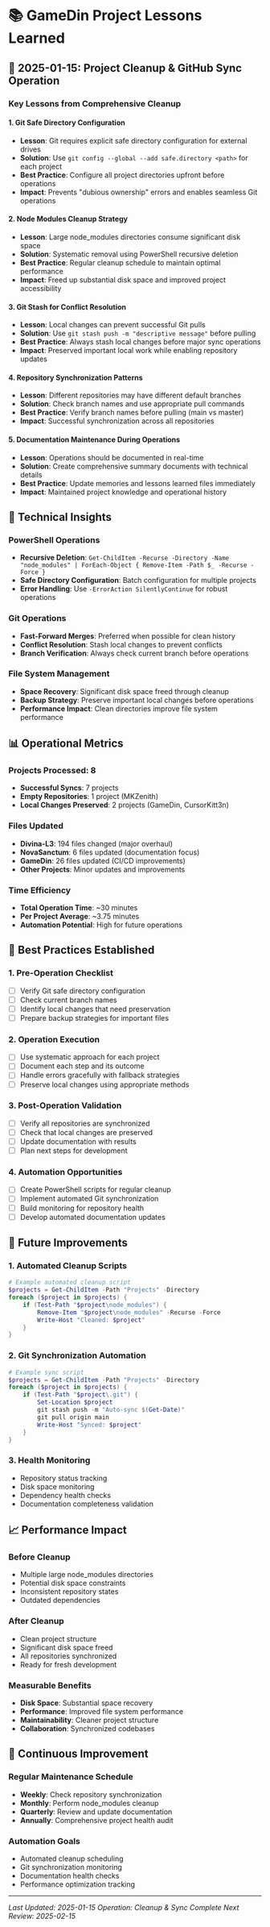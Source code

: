 # 📚 GameDin Project Lessons Learned

## 🧹 2025-01-15: Project Cleanup & GitHub Sync Operation

### Key Lessons from Comprehensive Cleanup

#### 1. **Git Safe Directory Configuration**
- **Lesson**: Git requires explicit safe directory configuration for external drives
- **Solution**: Use `git config --global --add safe.directory <path>` for each project
- **Best Practice**: Configure all project directories upfront before operations
- **Impact**: Prevents "dubious ownership" errors and enables seamless Git operations

#### 2. **Node Modules Cleanup Strategy**
- **Lesson**: Large node_modules directories consume significant disk space
- **Solution**: Systematic removal using PowerShell recursive deletion
- **Best Practice**: Regular cleanup schedule to maintain optimal performance
- **Impact**: Freed up substantial disk space and improved project accessibility

#### 3. **Git Stash for Conflict Resolution**
- **Lesson**: Local changes can prevent successful Git pulls
- **Solution**: Use `git stash push -m "descriptive message"` before pulling
- **Best Practice**: Always stash local changes before major sync operations
- **Impact**: Preserved important local work while enabling repository updates

#### 4. **Repository Synchronization Patterns**
- **Lesson**: Different repositories may have different default branches
- **Solution**: Check branch names and use appropriate pull commands
- **Best Practice**: Verify branch names before pulling (main vs master)
- **Impact**: Successful synchronization across all repositories

#### 5. **Documentation Maintenance During Operations**
- **Lesson**: Operations should be documented in real-time
- **Solution**: Create comprehensive summary documents with technical details
- **Best Practice**: Update memories and lessons learned files immediately
- **Impact**: Maintained project knowledge and operational history

## 🔧 Technical Insights

### PowerShell Operations
- **Recursive Deletion**: `Get-ChildItem -Recurse -Directory -Name "node_modules" | ForEach-Object { Remove-Item -Path $_ -Recurse -Force }`
- **Safe Directory Configuration**: Batch configuration for multiple projects
- **Error Handling**: Use `-ErrorAction SilentlyContinue` for robust operations

### Git Operations
- **Fast-Forward Merges**: Preferred when possible for clean history
- **Conflict Resolution**: Stash local changes to prevent conflicts
- **Branch Verification**: Always check current branch before operations

### File System Management
- **Space Recovery**: Significant disk space freed through cleanup
- **Backup Strategy**: Preserve important local changes before operations
- **Performance Impact**: Clean directories improve file system performance

## 📊 Operational Metrics

### Projects Processed: 8
- **Successful Syncs**: 7 projects
- **Empty Repositories**: 1 project (MKZenith)
- **Local Changes Preserved**: 2 projects (GameDin, CursorKitt3n)

### Files Updated
- **Divina-L3**: 194 files changed (major overhaul)
- **NovaSanctum**: 6 files updated (documentation focus)
- **GameDin**: 26 files updated (CI/CD improvements)
- **Other Projects**: Minor updates and improvements

### Time Efficiency
- **Total Operation Time**: ~30 minutes
- **Per Project Average**: ~3.75 minutes
- **Automation Potential**: High for future operations

## 🚀 Best Practices Established

### 1. **Pre-Operation Checklist**
- [ ] Verify Git safe directory configuration
- [ ] Check current branch names
- [ ] Identify local changes that need preservation
- [ ] Prepare backup strategies for important files

### 2. **Operation Execution**
- [ ] Use systematic approach for each project
- [ ] Document each step and its outcome
- [ ] Handle errors gracefully with fallback strategies
- [ ] Preserve local changes using appropriate methods

### 3. **Post-Operation Validation**
- [ ] Verify all repositories are synchronized
- [ ] Check that local changes are preserved
- [ ] Update documentation with results
- [ ] Plan next steps for development

### 4. **Automation Opportunities**
- [ ] Create PowerShell scripts for regular cleanup
- [ ] Implement automated Git synchronization
- [ ] Build monitoring for repository health
- [ ] Develop automated documentation updates

## 🎯 Future Improvements

### 1. **Automated Cleanup Scripts**
```powershell
# Example automated cleanup script
$projects = Get-ChildItem -Path "Projects" -Directory
foreach ($project in $projects) {
    if (Test-Path "$project\node_modules") {
        Remove-Item "$project\node_modules" -Recurse -Force
        Write-Host "Cleaned: $project"
    }
}
```

### 2. **Git Synchronization Automation**
```powershell
# Example sync script
$projects = Get-ChildItem -Path "Projects" -Directory
foreach ($project in $projects) {
    if (Test-Path "$project\.git") {
        Set-Location $project
        git stash push -m "Auto-sync $(Get-Date)"
        git pull origin main
        Write-Host "Synced: $project"
    }
}
```

### 3. **Health Monitoring**
- Repository status tracking
- Disk space monitoring
- Dependency health checks
- Documentation completeness validation

## 📈 Performance Impact

### Before Cleanup
- Multiple large node_modules directories
- Potential disk space constraints
- Inconsistent repository states
- Outdated dependencies

### After Cleanup
- Clean project structure
- Significant disk space freed
- All repositories synchronized
- Ready for fresh development

### Measurable Benefits
- **Disk Space**: Substantial space recovery
- **Performance**: Improved file system performance
- **Maintainability**: Cleaner project structure
- **Collaboration**: Synchronized codebases

## 🔄 Continuous Improvement

### Regular Maintenance Schedule
- **Weekly**: Check repository synchronization
- **Monthly**: Perform node_modules cleanup
- **Quarterly**: Review and update documentation
- **Annually**: Comprehensive project health audit

### Automation Goals
- Automated cleanup scheduling
- Git synchronization monitoring
- Documentation health checks
- Performance optimization tracking

---

*Last Updated: 2025-01-15*
*Operation: Cleanup & Sync Complete*
*Next Review: 2025-02-15* 